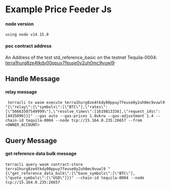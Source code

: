 # Example Price Feeder Js

#### node version

`using node v14.15.0`

#### poc contract address

An Address of the test std_reference_basic on the testnet Tequila-0004: [terra1hurg8ze4tkdy00ppuy7feuse0y2uh0mc9vuwl9](https://finder.terra.money/tequila-0004/address/terra1hurg8ze4tkdy00ppuy7feuse0y2uh0mc9vuwl9)

## Handle Message

#### relay message

```shell=
 terracli tx wasm execute terra1hurg8ze4tkdy00ppuy7feuse0y2uh0mc9vuwl9 "{\"relay\":{\"symbols\":[\"BTC\"],\"rates\":[\"56663507549999\"],\"resolve_times\":[1619813336],\"request_ids\":[4435099]}}" --gas auto --gas-prices 1.8ukrw --gas-adjustment 1.4 --chain-id tequila-0004 --node tcp://15.164.0.235:26657 --from <OWNER_ACCOUNT>
```

## Query Message

#### get reference data bulk message

```shell=
terracli query wasm contract-store terra1hurg8ze4tkdy00ppuy7feuse0y2uh0mc9vuwl9 "{\"get_reference_data_bulk\":{\"base_symbols\":[\"BTC\"], \"quote_symbols\":[\"USD\"]}}" --chain-id tequila-0004 --node tcp://15.164.0.235:26657
```
